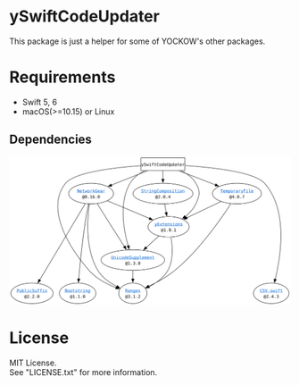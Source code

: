 # ySwiftCodeUpdater

This package is just a helper for some of YOCKOW's other packages.


# Requirements

- Swift 5, 6
- macOS(>=10.15) or Linux


## Dependencies

![Dependencies](./dependencies.svg)


# License
MIT License.  
See "LICENSE.txt" for more information.
